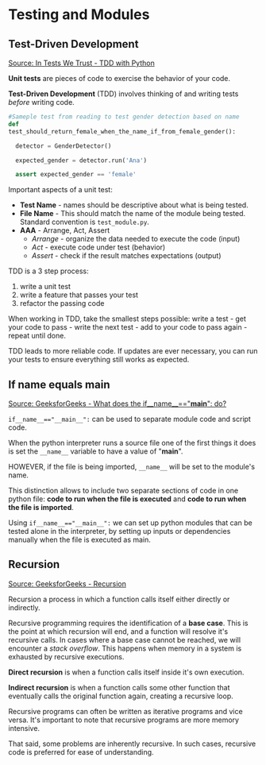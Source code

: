 # Testing and Modules

## Test-Driven Development

[Source: In Tests We Trust - TDD with Python](https://code.likeagirl.io/in-tests-we-trust-tdd-with-python-af69f47e6932)

**Unit tests** are pieces of code to exercise the behavior of your code.

**Test-Driven Development** (TDD) involves thinking of and writing tests *before* writing code.

```Python
#Sameple test from reading to test gender detection based on name
def
test_should_return_female_when_the_name_if_from_female_gender():

  detector = GenderDetector()

  expected_gender = detector.run('Ana')

  assert expected_gender == 'female'
```

Important aspects of a unit test:

* **Test Name** - names should be descriptive about what is being tested.
* **File Name** - This should match the name of the module being tested. Standard convention is `test_module.py`.
* **AAA** - Arrange, Act, Assert
  * *Arrange* - organize the data needed to execute the code (input)
  * *Act* - execute code under test (behavior)
  * *Assert* - check if the result matches expectations (output)

TDD is a 3 step process:

1) write a unit test
2) write a feature that passes your test
3) refactor the passing code

When working in TDD, take the smallest steps possible: write a test - get your code to pass - write the next test - add to your code to pass again - repeat until done.

TDD leads to more reliable code. If updates are ever necessary, you can run your tests to ensure everything still works as expected.

## If name equals main

[Source: GeeksforGeeks - What does the if__name__=="__main__": do?](https://www.geeksforgeeks.org/what-does-the-if-__name__-__main__-do/)

`if__name__=="__main__":` can be used to separate module code and script code.

When the python interpreter runs a source file one of the first things it does is set the `__name__` variable to have a value of "__main__".

HOWEVER, if the file is being imported, `__name__` will be set to the module's name.

This distinction allows to include two separate sections of code in one python file: **code to run when the file is executed** and **code to run when the file is imported**.

Using `if__name__=="__main__":` we can set up python modules that can be tested alone in the interpreter, by setting up inputs or dependencies manually when the file is executed as main.

## Recursion

[Source: GeeksforGeeks - Recursion](https://www.geeksforgeeks.org/recursion/)

Recursion a process in which a function calls itself either directly or indirectly.

Recursive programming requires the identification of a **base case**. This is the point at which recursion will end, and a function will resolve it's recursive calls. In cases where a base case cannot be reached, we will encounter a *stack overflow*. This happens when memory in a system is exhausted by recursive executions.

**Direct recursion** is when a function calls itself inside it's own execution.

**Indirect recursion** is when a function calls some other function that eventually calls the original function again, creating a recursive loop.

Recursive programs can often be written as iterative programs and vice versa. It's important to note that recursive programs are more memory intensive.

That said, some problems are inherently recursive. In such cases, recursive code is preferred for ease of understanding.
